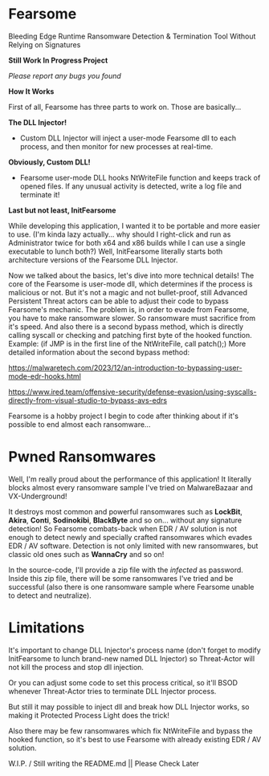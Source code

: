 # Fearsome
Bleeding Edge Runtime Ransomware Detection &amp; Termination Tool Without Relying on Signatures

**Still Work In Progress Project**

*Please report any bugs you found*

**How It Works**

First of all, Fearsome has three parts to work on.
Those are basically...

**The DLL Injector!**
  - Custom DLL Injector will inject a user-mode Fearsome dll to each process, and then monitor for new processes at real-time.

**Obviously, Custom DLL!**
  - Fearsome user-mode DLL hooks NtWriteFile function and keeps track of opened files. If any unusual activity is detected, write a log file and terminate it!

**Last but not least, InitFearsome**

  While developing this application, I wanted it to be portable and more easier to use. (I'm kinda lazy actually... why should I right-click and run as Administrator twice for both x64 and x86 builds while I can use a single executable to lunch both?)
  Well, InitFearsome literally starts both architecture versions of the Fearsome DLL Injector.



Now we talked about the basics, let's dive into more technical details!
The core of the Fearsome is user-mode dll, which determines if the process is malicious or not.
But it's not a magic and not bullet-proof, still Advanced Persistent Threat actors can be able to adjust their code to bypass Fearsome's mechanic.
The problem is, in order to evade from Fearsome, you have to make ransomware slower. So ransomware must sacrifice from it's speed.
And also there is a second bypass method, which is directly calling syscall or checking and patching first byte of the hooked function. Example: (if JMP is in the first line of the NtWriteFile, call patch();)
More detailed information about the second bypass method:

https://malwaretech.com/2023/12/an-introduction-to-bypassing-user-mode-edr-hooks.html

https://www.ired.team/offensive-security/defense-evasion/using-syscalls-directly-from-visual-studio-to-bypass-avs-edrs


Fearsome is a hobby project I begin to code after thinking about if it's possible to end almost each ransomware...


# Pwned Ransomwares
  
  Well, I'm really proud about the performance of this application!
  It literally blocks almost every ransomware sample I've tried on MalwareBazaar and VX-Underground!
  
  It destroys most common and powerful ransomwares such as **LockBit**, **Akira**, **Conti**, **Sodinokibi**, **BlackByte** and so on... without any signature detection!
  So Fearsome combats-back when EDR / AV solution is not enough to detect newly and specially crafted ransomwares which evades EDR / AV software.
  Detection is not only limited with new ransomwares, but classic old ones such as **WannaCry** and so on!

  In the source-code, I'll provide a zip file with the *infected* as password.
  Inside this zip file, there will be some ransomwares I've tried and be successful (also there is one ransomware sample where Fearsome unable to detect and neutralize).

# Limitations

  It's important to change DLL Injector's process name (don't forget to modify InitFearsome to lunch brand-new named DLL Injector) so Threat-Actor will not kill the process and stop dll injection.
  
  Or you can adjust some code to set this process critical, so it'll BSOD whenever Threat-Actor tries to terminate DLL Injector process.
  
  But still it may possible to inject dll and break how DLL Injector works, so making it Protected Process Light does the trick!
  
  Also there may be few ransomwares which fix NtWriteFile and bypass the hooked function, so it's best to use Fearsome with already existing EDR / AV solution.


  
  W.I.P. / Still writing the README.md || Please Check Later

  
